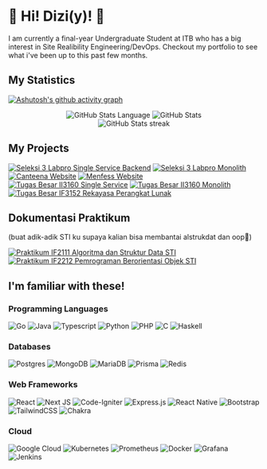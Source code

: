 

<!--
**DiziASP/DiziASP** is a ✨ _special_ ✨ repository because its `README.md` (this file) appears on your GitHub profile.

Here are some ideas to get you started:

- 🔭 I’m currently working on ...
- 🌱 I’m currently learning ...
- 👯 I’m looking to collaborate on ...
- 🤔 I’m looking for help with ...
- 💬 Ask me about ...
- 📫 How to reach me: ...
- 😄 Pronouns: ...
- ⚡ Fun fact: ...
-->

# 👋 Hi! Dizi(y)! 🤚

I am currently a final-year Undergraduate Student at ITB who has a big interest in Site Realibility Engineering/DevOps. 
Checkout my portfolio to see what i've been up to this past few months.

## My Statistics
[![Ashutosh's github activity graph](https://github-readme-activity-graph.vercel.app/graph?username=DiziASP&theme=xcode)](https://github.com/ashutosh00710/github-readme-activity-graph)
<div align="middle">
  <img src="https://github-readme-stats-sigma-five.vercel.app/api/top-langs/?username=diziasp&langs_count=8&layout=compact&theme=dracula&hide=Jupyter%20Notebook&custom_title=Most%20used%20languages" alt="GitHub Stats Language">
 <img src="https://github-readme-stats-sigma-five.vercel.app/api?username=DiziASP&show_icons=true&count_private=true&theme=dracula&include_all_commits=true&custom_title=My%20Stats" alt="GitHub Stats">
  <div>
  <img src="https://github-readme-streak-stats.herokuapp.com/?user=DiziASP&theme=dracula&hide_border=false" alt="GitHub Stats streak">
</div>
</div>

## My Projects
[![Seleksi 3 Labpro Single Service Backend](https://github-readme-stats-sigma-five.vercel.app/api/pin/?username=diziasp&theme=vision-friendly-dark&repo=seleksi-3-labpro-ss-be)](https://github.com/DiziASP/seleksi-3-labpro-ss-be)
[![Seleksi 3 Labpro Monolith](https://github-readme-stats-sigma-five.vercel.app/api/pin/?username=diziasp&theme=vision-friendly-dark&repo=seleksi-3-labpro-monolith)](https://github.com/DiziASP/seleksi-3-labpro-monolith)
[![Canteena Website](https://github-readme-stats-sigma-five.vercel.app/api/pin/?username=diziasp&theme=vision-friendly-dark&repo=canteena)](https://github.com/DiziASP/canteena)
[![Menfess Website](https://github-readme-stats-sigma-five.vercel.app/api/pin/?username=diziasp&theme=vision-friendly-dark&repo=nextfrontend-menfess)](https://github.com/DiziASP/nextfrontend-menfess)
[![Tugas Besar II3160 Single Service](https://github-readme-stats-sigma-five.vercel.app/api/pin/?username=diziasp&theme=vision-friendly-dark&repo=OnlyTrade-Single-Service)](https://github.com/DiziASP/OnlyTrade-Single-Service)
[![Tugas Besar II3160 Monolith](https://github-readme-stats-sigma-five.vercel.app/api/pin/?username=diziasp&theme=vision-friendly-dark&repo=OnlyTrade-Monolith)](https://github.com/DiziASP/OnlyTrade-Monolith)
[![Tugas Besar IF3152 Rekayasa Perangkat Lunak](https://github-readme-stats-sigma-five.vercel.app/api/pin/?username=diziasp&theme=vision-friendly-dark&repo=gasball-deploy)](https://github.com/DiziASP/gasball-deploy)

## Dokumentasi Praktikum 
(buat adik-adik STI ku supaya kalian bisa membantai alstrukdat dan oop🫶)

[![Praktikum IF2111 Algoritma dan Struktur Data STI](https://github-readme-stats-sigma-five.vercel.app/api/pin/?username=diziasp&theme=vision-friendly-dark&repo=Praktikum-Alstrukdat-STI-IF2111)](https://github.com/DiziASP/Praktikum-Alstrukdat-STI-IF2111)
[![Praktikum IF2212 Pemrograman Berorientasi Objek STI](https://github-readme-stats-sigma-five.vercel.app/api/pin/?username=diziasp&theme=vision-friendly-dark&repo=Praktikum--Pemrograman-Berorientasi-Objek-STI-IF2212-2022-2023)](https://github.com/DiziASP/Praktikum--Pemrograman-Berorientasi-Objek-STI-IF2212-2022-2023)


## I'm familiar with these!
### Programming Languages
 ![Go](https://img.shields.io/badge/go-%2300ADD8.svg?style=for-the-badge&logo=go&logoColor=black)
 ![Java](https://img.shields.io/badge/Java-ED8B00?style=for-the-badge&logo=java&logoColor=black)
 ![Typescript](https://img.shields.io/badge/TypeScript-007ACC?style=for-the-badge&logo=typescript&logoColor=black)
 ![Python](https://img.shields.io/badge/Python-14354C?style=for-the-badge&logo=python)
 ![PHP](https://img.shields.io/badge/php-%23777BB4.svg?style=for-the-badge&logo=php&logoColor=white)
 ![C](https://img.shields.io/badge/C-00599C?style=for-the-badge&logo=c&logoColor=black)
 ![Haskell](https://img.shields.io/badge/Haskell-5e5086?style=for-the-badge&logo=haskell&logoColor=black)
 
 ### Databases
![Postgres](https://img.shields.io/badge/postgres-%23316192.svg?style=for-the-badge&logo=postgresql&logoColor=white)
![MongoDB](https://img.shields.io/badge/MongoDB-%234ea94b.svg?style=for-the-badge&logo=mongodb&logoColor=white)
![MariaDB](https://img.shields.io/badge/MariaDB-003545?style=for-the-badge&logo=mariadb&logoColor=white) 
![Prisma](https://img.shields.io/badge/Prisma-3982CE?style=for-the-badge&logo=Prisma&logoColor=white)
![Redis](https://img.shields.io/badge/redis-%23DD0031.svg?style=for-the-badge&logo=redis&logoColor=white)

 ### Web Frameworks
 ![React](https://img.shields.io/badge/React-20232A?style=for-the-badge&logo=react&logoColor=61DAFB)
 ![Next JS](https://img.shields.io/badge/Next-black?style=for-the-badge&logo=next.js&logoColor=white)
 ![Code-Igniter](https://img.shields.io/badge/CodeIgniter-%23EF4223.svg?style=for-the-badge&logo=codeIgniter&logoColor=white)
 ![Express.js](https://img.shields.io/badge/express.js-%23404d59.svg?style=for-the-badge&logo=express&logoColor=%2361DAFB)
 ![React Native](https://img.shields.io/badge/react_native-%2320232a.svg?style=for-the-badge&logo=react&logoColor=%2361DAFB)
 ![Bootstrap](https://img.shields.io/badge/Bootstrap-563D7C?style=for-the-badge&logo=bootstrap&logoColor=white)
 ![TailwindCSS](https://img.shields.io/badge/tailwindcss-%2338B2AC.svg?style=for-the-badge&logo=tailwind-css&logoColor=white)
 ![Chakra](https://img.shields.io/badge/chakra-%234ED1C5.svg?style=for-the-badge&logo=chakraui&logoColor=white)

 ### Cloud
 ![Google Cloud](https://img.shields.io/badge/GoogleCloud-%234285F4.svg?style=for-the-badge&logo=google-cloud&logoColor=white)
 ![Kubernetes](https://img.shields.io/badge/kubernetes-%23326ce5.svg?style=for-the-badge&logo=kubernetes&logoColor=white)
 ![Prometheus](https://img.shields.io/badge/Prometheus-E6522C?style=for-the-badge&logo=Prometheus&logoColor=white)
 ![Docker](https://img.shields.io/badge/docker-%230db7ed.svg?style=for-the-badge&logo=docker&logoColor=white)
 ![Grafana](https://img.shields.io/badge/grafana-%23F46800.svg?style=for-the-badge&logo=grafana&logoColor=white)
 ![Jenkins](https://img.shields.io/badge/jenkins-%232C5263.svg?style=for-the-badge&logo=jenkins&logoColor=white)
